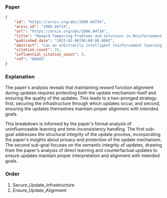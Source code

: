 ### Paper

```json
{
	"id": "https://arxiv.org/abs/1908.04734",
	"arxiv_id": "1908.04734",
	"url": "https://arxiv.org/abs/1908.04734",
	"title": "Reward Tampering Problems and Solutions in Reinforcement Learning: A Causal Influence Diagram Perspective",
	"published_date": "2023-02-06T00:00:00.000Z",
	"abstract": "Can an arbitrarily intelligent reinforcement learning agent be kept under control by a human user? Or do agents with sufficient intelligence inevitably find ways to shortcut their reward signal? This question impacts how far reinforcement learning can be scaled, and whether alternative paradigms must be developed in order to build safe artificial general intelligence. In this paper, we use an intuitive yet precise graphical model called causal influence diagrams to formalize reward tampering problems. We also describe a number of modifications to the reinforcement learning objective that prevent incentives for reward tampering. We verify the solutions using recently developed graphical criteria for inferring agent incentives from causal influence diagrams. Along the way, we also compare corrigibility and self-preservation properties of the various solutions, and discuss how they can be combined into a single agent without reward tampering incentives.",
	"citation_count": 74,
	"influential_citation_count": 5,
	"ref": "09493"
}
```

### Explanation

The paper's analysis reveals that maintaining reward function alignment during updates requires protecting both the update mechanism itself and ensuring the quality of the updates. This leads to a two-pronged strategy: first, securing the infrastructure through which updates occur, and second, ensuring the updates themselves maintain proper alignment with intended goals.

This breakdown is informed by the paper's formal analysis of uninfluenceable learning and time-inconsistency handling. The first sub-goal addresses the structural integrity of the update process, incorporating the paper's insights about privacy and protection of the update mechanism. The second sub-goal focuses on the semantic integrity of updates, drawing from the paper's analysis of direct learning and counterfactual updates to ensure updates maintain proper interpretation and alignment with intended goals.

### Order

1. Secure_Update_Infrastructure
2. Ensure_Update_Alignment

